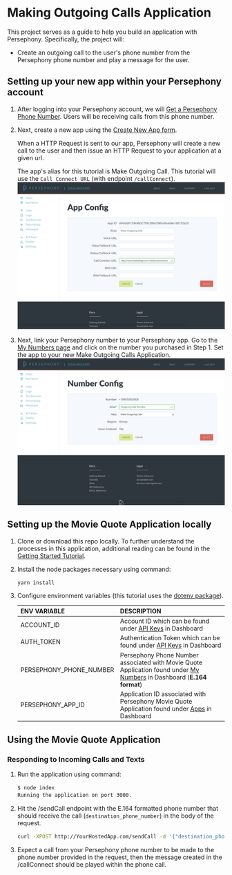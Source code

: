 # Making Outgoing Calls Application

This project serves as a guide to help you build an application with Persephony. Specifically, the project will:

- Create an outgoing call to the user's phone number from the Persephony phone number and play a message for the user.

## Setting up your new app within your Persephony account

1. After logging into your Persephony account, we will [Get a Persephony Phone Number](https://www.persephony.com/dashboard/portal/numbers/buy). Users will be receiving calls from this phone number.
2. Next, create a new app using the [Create New App form](https://www.persephony.com/dashboard/portal/applications/new).

   When a HTTP Request is sent to our app, Persephony will create a new call to the user and then issue an HTTP Request to your application at a given url.

   The app's alias for this tutorial is Make Outgoing Call. This tutorial will use the `Call Connect URL` (with endpoint `/callConnect`).
   ![Create New App](./images/CreateNewApp.png)

3. Next, link your Persephony number to your Persephony app. Go to the [My Numbers page](https://www.persephony.com/dashboard/portal/numbers) and click on the number you purchased in Step 1. Set the app to your new Make Outgoing Calls Application.
   ![Number Config](./images/NumberConfig.png)

## Setting up the Movie Quote Application locally

1. Clone or download this repo locally. To further understand the processes in this application, additional reading can be found in the [Getting Started Tutorial](https://persephony-docs.readme.io/docs/getting-started-with-persephony).
2. Install the node packages necessary using command:

   ```bash
   yarn install
   ```

3. Configure environment variables (this tutorial uses the [dotenv package](https://www.npmjs.com/package/dotenv)).

   | ENV VARIABLE            | DESCRIPTION                                                                                                                                                                   |
   | ----------------------- | ----------------------------------------------------------------------------------------------------------------------------------------------------------------------------- |
   | ACCOUNT_ID              | Account ID which can be found under [API Keys](https://www.persephony.com/dashboard/portal/account/authentication) in Dashboard                                               |
   | AUTH_TOKEN              | Authentication Token which can be found under [API Keys](https://www.persephony.com/dashboard/portal/account/authentication) in Dashboard                                     |
   | PERSEPHONY_PHONE_NUMBER | Persephony Phone Number associated with Movie Quote Application found under [My Numbers](https://www.persephony.com/dashboard/portal/numbers) in Dashboard (**E.164 format**) |
   | PERSEPHONY_APP_ID       | Application ID associated with Persephony Movie Quote Application found under [Apps](https://www.persephony.com/dashboard/portal/applications) in Dashboard                   |

## Using the Movie Quote Application

### Responding to Incoming Calls and Texts

1. Run the application using command:

   ```bash
   $ node index
   Running the application on port 3000.
   ```

2. Hit the /sendCall endpoint with the E.164 formatted phone number that should receive the call (`destination_phone_number`) in the body of the request.

   ```bash
   curl -XPOST http://YourHostedApp.com/sendCall -d '{"destination_phone_number":"+1XXXXXXXXXX"}' -H "Content-Type: application/json"
   ```

3. Expect a call from your Persephony phone number to be made to the phone number provided in the request, then the message created in the /callConnect should be played within the phone call.
